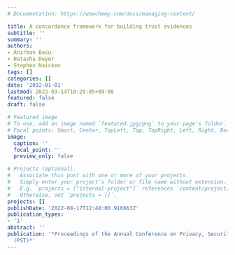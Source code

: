 ```yaml
---
# Documentation: https://wowchemy.com/docs/managing-content/

title: A concordance framework for building trust evidences
subtitle: ''
summary: ''
authors:
- Anirban Basu
- Natasha Dwyer
- Stephen Naicken
tags: []
categories: []
date: '2012-01-01'
lastmod: 2022-03-14T10:29:05+09:00
featured: false
draft: false

# Featured image
# To use, add an image named `featured.jpg/png` to your page's folder.
# Focal points: Smart, Center, TopLeft, Top, TopRight, Left, Right, BottomLeft, Bottom, BottomRight.
image:
  caption: ''
  focal_point: ''
  preview_only: false

# Projects (optional).
#   Associate this post with one or more of your projects.
#   Simply enter your project's folder or file name without extension.
#   E.g. `projects = ["internal-project"]` references `content/project/deep-learning/index.md`.
#   Otherwise, set `projects = []`.
projects: []
publishDate: '2022-08-17T12:48:00.916663Z'
publication_types:
- '1'
abstract: ''
publication: '*Proceedings of the Annual Conference on Privacy, Security and Trust
  (PST)*'
---
```

